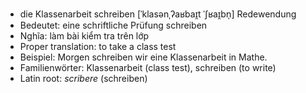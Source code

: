 - die Klassenarbeit schreiben	[ˈklasənˌʔaʁbaɪ̯t ˈʃʁaɪ̯bn̩]	Redewendung
- Bedeutet: eine schriftliche Prüfung schreiben
- Nghĩa: làm bài kiểm tra trên lớp
- Proper translation: to take a class test
- Beispiel: Morgen schreiben wir eine Klassenarbeit in Mathe.
- Familienwörter: Klassenarbeit (class test), schreiben (to write)	
- Latin root: *scribere* (schreiben)